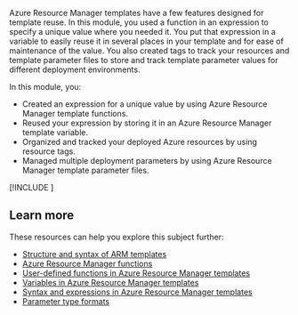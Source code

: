 Azure Resource Manager templates have a few features designed for template reuse. In this module, you used a function in an expression to specify a unique value where you needed it. You put that expression in a variable to easily reuse it in several places in your template and for ease of maintenance of the value. You also created tags to track your resources and template parameter files to store and track template parameter values for different deployment environments.

In this module, you:

- Created an expression for a unique value by using Azure Resource Manager template functions.
- Reused your expression by storing it in an Azure Resource Manager template variable.
- Organized and tracked your deployed Azure resources by using resource tags.
- Managed multiple deployment parameters by using Azure Resource Manager template parameter files.

[!INCLUDE [](../../../includes/azure-optional-exercise-subscription-cleanup.md)]

<!-- ## Next steps -->

<!-- Check out more modules in this learning path to get more advanced practice with Azure Resource Manager templates. -->

<!-- Add links to other modules or the learning path when they are published. -->

## Learn more

These resources can help you explore this subject further:

- [Structure and syntax of ARM templates](/azure/azure-resource-manager/templates/template-syntax?azure-portal=true)
- [Azure Resource Manager functions](/azure/azure-resource-manager/templates/template-functions?azure-portal=true)
- [User-defined functions in Azure Resource Manager templates](/azure/azure-resource-manager/templates/template-user-defined-functions?azure-portal=true)
- [Variables in Azure Resource Manager templates](/azure/azure-resource-manager/templates/template-variables?azure-portal=true)
- [Syntax and expressions in Azure Resource Manager templates](/azure/azure-resource-manager/templates/template-expressions?azure-portal=true)
- [Parameter type formats](/azure/azure-resource-manager/templates/parameter-files#parameter-type-formats?azure-portal=true)
